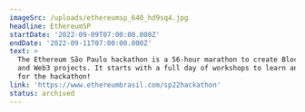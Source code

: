 ```yaml
---
imageSrc: /uploads/ethereumsp_640_hd9sq4.jpg
headline: EthereumSP
startDate: '2022-09-09T07:00:00.000Z'
endDate: '2022-09-11T07:00:00.000Z'
text: >
  The Ethereum São Paulo hackathon is a 56-hour marathon to create Blockchain
  and Web3 projects. It starts with a full day of workshops to learn and prepare
  for the hackathon!
link: 'https://www.ethereumbrasil.com/sp22hackathon'
status: archived
---
```



